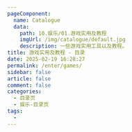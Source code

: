 ```yaml
---
pageComponent:
  name: Catalogue
  data:
    path: 10.娱乐/01.游戏实用及教程
    imgUrl: /img/catalogue/default.jpg
    description: 一些游戏实用工具以及教程。
title: 游戏实用及教程 - 目录
date: 2025-02-19 16:28:27
permalink: /enter/games/
sidebar: false
article: false
comment: false
categories:
  - 目录页
  - 娱乐-目录页
tags:
  - 
---
```


[//]: # ([1. 黑神话悟空四周目完美存档]&#40;/enter/games/BlackMyth-saved&#41;)